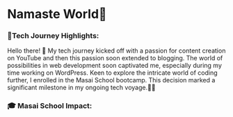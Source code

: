 # Namaste World👋


### 🚀Tech Journey Highlights:

Hello there! 👋 My tech journey kicked off with a passion for content creation on YouTube and then this passion soon extended to blogging. The world of possibilities in web development soon captivated me, especially during my time working on WordPress. Keen to explore the intricate world of coding further, I enrolled in the Masai School bootcamp. This decision marked a significant milestone in my ongoing tech voyage.👨‍💻

### 🎓 Masai School Impact:

